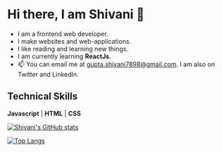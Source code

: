 <!---
gshivani2201/gshivani2201 is a ✨ special ✨ repository because its `README.md` (this file) appears on your GitHub profile.
You can click the Preview link to take a look at your changes.

- 👋 Hi, I’m Shivani Gupta. I am a developer who loves to build sites and web-applications.
- 👀 I’m interested in blockchain and web3.
- 🌱 I’m currently learning javascript and react.
- 💞️ I’m looking to collaborate on projects. 
- 📫 You can email me at gupta.shivani7898@gmail.com. I am also on twitter and LinkedIn. You can find the links below my profile picture. 
--->

# Hi there, I am Shivani 👋

- I am a frontend web developer.
- I make websites and web-applications.
- I like reading and learning new things. 
- I am currently learning **ReactJs**.
- 📫 You can email me at gupta.shivani7898@gmail.com. I am also on Twitter and LinkedIn.


## Technical Skills

**Javascript** | **HTML** | **CSS**


[![Shivani's GitHub stats](https://github-readme-stats.vercel.app/api?username=gshivani2201&show_icons=true&count_private=true&text_color=ffffff&bg_color=0d1117&hide=stars,issues)](https://github.com/gshivani2201/github-readme-stats)

[![Top Langs](https://github-readme-stats.vercel.app/api/top-langs/?username=gshivani2201&langs_count=3&layout=compact)](https://github.com/gshivani2201/github-readme-stats) 

